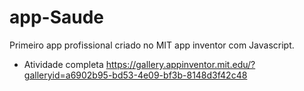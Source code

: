 # app-Saude
Primeiro app profissional criado no MIT app inventor com Javascript.

- Atividade completa https://gallery.appinventor.mit.edu/?galleryid=a6902b95-bd53-4e09-bf3b-8148d3f42c48
